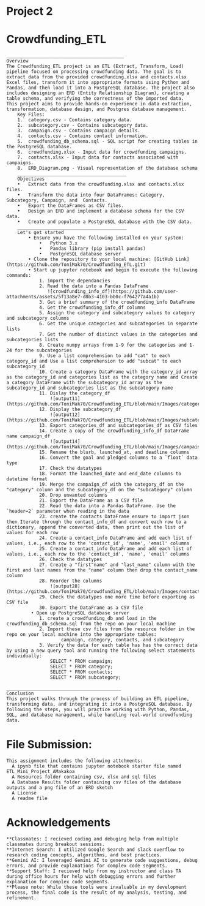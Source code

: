 # Project 2 
# Crowdfunding_ETL
    ___________________________________________
    Overview
    The Crowdfunding_ETL project is an ETL (Extract, Transform, Load) pipeline focused on processing crowdfunding data. The goal is to extract data from the provided crowdfunding.xlsx and contacts.xlsx Excel files, transform it into appropriate formats using Python and Pandas, and then load it into a PostgreSQL database. The project also includes designing an ERD (Entity Relationship Diagram), creating a table schema, and verifying the correctness of the imported data.
    This project aims to provide hands-on experience in data extraction, transformation, database design, and Postgres database management.
        Key Files:
        1.	category.csv - Contains category data.
        2.	subcategory.csv - Contains subcategory data.
        3.	campaign.csv - Contains campaign details.
        4.	contacts.csv - Contains contact information.
        5.	crowdfunding_db_schema.sql - SQL script for creating tables in the PostgreSQL database.
        6.	crowdfunding.xlsx - Input data for crowdfunding campaigns.
        7.	contacts.xlsx - Input data for contacts associated with campaigns.
        8.	ERD_Diagram.png - Visual representation of the database schema
        ________________________________________
        Objectives
        •	Extract data from the crowdfunding.xlsx and contacts.xlsx files.
        •	Transform the data into four DataFrames: Category, Subcategory, Campaign, and  Contacts.
        •	Export the DataFrames as CSV files.
        •	Design an ERD and implement a database schema for the CSV data.
        •	Create and populate a PostgreSQL database with the CSV data.
        ________________________________________
        Let's get started
            • Ensure you have the following installed on your system:
                •	Python 3.x
                •	Pandas library (pip install pandas)
                •	PostgreSQL database server
            • Clone the repository to your local machine: [GitHub Link] (https://github.com/ToniMak70/Crowdfunding_ETL.git)
            • Start up jupyter notebook and begin to execute the following commands:
                1. import the dependancies
                2. Read the data into a Pandas DataFrame
                   ![crowdfunding_info_df](https://github.com/user-attachments/assets/5f13a8e7-d8b3-4103-bb0c-f764277a4a1b)
                3. Get a brief summary of the crowdfunding_info DataFrame
                4. Get the crowdfunding_info_df columns
                5. Assign the category and subcategory values to category and subcategory columns
                6. Get the unique categories and subcategories in separate lists
                7. Get the number of distinct values in the categories and subcategories lists
                8. Create numpy arrays from 1-9 for the categories and 1-24 for the subcategories
                9. Use a list comprehension to add "cat" to each category_id and Use a list comprehension to add "subcat" to each subcategory_id
                10. Create a category DataFrame with the category_id array as the category_id and categories list as the category name and Create a category DataFrame with the subcategory_id array as the subcategory_id and subcategories list as the subcategory name
                11. Dislay the category_df
                    ![output11] (https://github.com/ToniMak70/Crowdfunding_ETL/blob/main/Images/category_df.png)
                12. Display the subcategory_df
                    ![output12] (https://github.com/ToniMak70/Crowdfunding_ETL/blob/main/Images/subcategory_df.png)
                13. Export categories_df and subcategories_df as CSV files
                14. Create a copy of the crowdfunding_info_df DataFrame name campaign_df
                    ![output14] (https://github.com/ToniMak70/Crowdfunding_ETL/blob/main/Images/campain_df.png)
                15. Rename the blurb, launched_at, and deadline columns
                16. Convert the goal and pledged columns to a `float` data type
                17. Check the datatypes
                18. Format the launched_date and end_date columns to datetime format
                19. Merge the campaign_df with the category_df on the "category" column and the subcategory_df on the "subcategory" column
                20. Drop unwanted columns
                21. Export the DataFrame as a CSV file
                22. Read the data into a Pandas DataFrame. Use the `header=2` parameter when reading in the data
                23. create the contacts DataFrame ensure to import json then Iterate through the contact_info_df and convert each row to a dictionary, append the converted data, then print out the list of values for each row
                24. Create a contact_info DataFrame and add each list of values, i.e., each row to the 'contact_id', 'name', 'email' columns
                25. Create a contact_info DataFrame and add each list of values, i.e., each row to the 'contact_id', 'name', 'email' columns
                26. Check the datatypes
                27. Create a "first"name" and "last_name" column with the first and last names from the "name" column then drop the contact_name column
                28. Reorder the columns
                    ![output28] (https://github.com/ToniMak70/Crowdfunding_ETL/blob/main/Images/contacts_df_clean.png)
                29. Check the datatypes one more time before exporting as CSV file
                30. Export the DataFrame as a CSV file
             • Open up PostgreSQL database server
                1. create a crowdfunding_db and load in the crowdfunding_db_schema.sql from the repo on your local machine
                2. Import these csv files from the resource folder in the repo on your local machine into the appropriate tables:
                        campaign, category, contacts, and subcategory
                3. Verify the data for each table has has the correct data by using a new query tool and running the following select statements individually:
                    SELECT * FROM campaign;
                    SELECT * FROM category;
                    SELECT * FROM contacts;
                    SELECT * FROM subcategory;
                   
    __________________________________________
    Conclusion
    This project walks through the process of building an ETL pipeline, transforming data, and integrating it into a PostgreSQL database. By following the steps, you will practice working with Python, Pandas, SQL, and database management, while handling real-world crowdfunding data.


# File Submission:
    This assignment includes the following attchments:
      A ipynb file that contains jupyter notebook starter file named ETL_Mini_Project_AMakakoa
      A Resources folder containing csv, xlsx and sql files
      A Database Results folder containing csv files of the database outputs and a png file of an ERD sketch
      A License
      A readme file  


# Acknowledgements
    **Classmates: I recieved coding and debuging help from multiple classmates during breakout sessions.
    **Internet Search: I utilized Google Search and slack overflow to research coding concepts, algorithms, and best practices.
    **Gemini AI: I leveraged Gemini AI to generate code suggestions, debug errors, and provide explanations for complex code segments.
    **Support Staff: I recieved help from my instructor and class TA during office hours for help with debugging errors and further explanation for complex code segments.
    **Please note: While these tools were invaluable in my development process, the final code is the result of my analysis, testing, and refinement.

